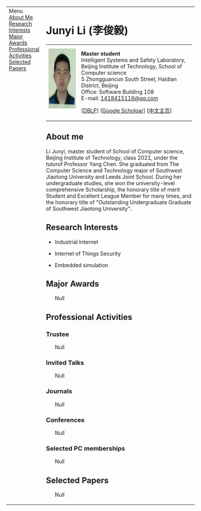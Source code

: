 <link rel="stylesheet" href="./files/jemdoc.css" type="text/css">
<title>Junyi Li (李俊毅)</title>
</head>
<body>
<table summary="Table for page layout." id="tlayout">
<tbody><tr valign="top">
<td id="layout-menu">
<div class="menu-category">Menu</div>
<div class="menu-item"><a href="#bio">About Me</a></div>
<div class="menu-item"><a href="#interests">Research Interests</a></div>
<div class="menu-item"><a href="#awards">Major Awards</a></div>
<div class="menu-item"><a href="#activities">Professional Activities</a></div>
<div class="menu-item"><a href="#papers">Selected Papers</a></div>
</td>
<td id="layout-content">
<div id="toptitle">
<h1>Junyi Li (李俊毅) </h1>
</div>
<table class="imgtable"><tbody><tr><td>
<a href=""><img src="./zhengjianzhao.jpg" alt="alt text" height="160px"></a>&nbsp;</td>
<td align="left"><p><b>Master student</b><br>
Intelligent Systems and Safety Laboratory,<br>
Beijing Institute of Technology, School of Computer science <br>
5 Zhongguancun South Street, Haidian District, Beijing <br>
Office: Software Building 108 <br> 
E-mail: <a href="mailto:meihui_zhang@bit.edu.cn">1418415116@qq.com</a></p>
<p>[<a href="https://dblp.org/pid/08/7259.html">DBLP</a>]	[<a href="https://scholar.google.com/citations?user=DuLgpaQAAAAJ&hl=en">Google Scholoar</a>]	[<a href="./index.md">中文主页</a>]</p>
</td></tr></tbody></table>
<div id="bio">
<h2>About me</h2>
<p>Li Junyi, master student of School of Computer science, Beijing Institute of Technology, class 2021, under the tutorof Professor Yang Chen. She graduated from The Computer Science and Technology major of Southwest Jiaotong University and Leeds Joint School. During her undergraduate studies, she won the university-level comprehensive Scholarship, the honorary title of merit Student and Excellent League Member for many times, and the honorary title of "Outstanding Undergraduate Graduate of Southwest Jiaotong University".</p>
</div>

<div id="interests">
<h2>Research Interests</h2>
<ul>
<li><p>Industrial Internet</p>
</li>
<li><p>Internet of Things Security</p>
</li>
<li><p>Embedded simulation</p>
</li>
</ul>
</div>

<div id="awards">	
<h2>Major Awards</h2>
<ul>
Null
</ul>
</div>

<div id="activities">
<h2>Professional Activities</h2>	

<h3>Trustee</h3>
<ul>
Null
</ul>

<h3>Invited Talks</h3>
<ul>
Null
</ul>

<h3>Journals</h3>
<ul>
Null
</ul>

<h3>Conferences</h3>
<ul>
Null
</ul>

<h3>Selected PC memberships</h3>
<ul>
Null
</ul>

</div>


<div id="papers">
<h2>Selected Papers</h2>
<ol>
Null
</ol>
